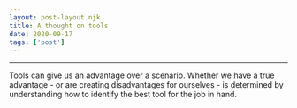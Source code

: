 ```yaml
---
layout: post-layout.njk 
title: A thought on tools
date: 2020-09-17
tags: ['post']
---
```


*****
<!-- Excerpt Start -->
Tools can give us an advantage over a scenario. Whether we have a true advantage - or are creating disadvantages for ourselves - is determined by understanding how to identify the best tool for the job in hand.<!-- Excerpt End -->